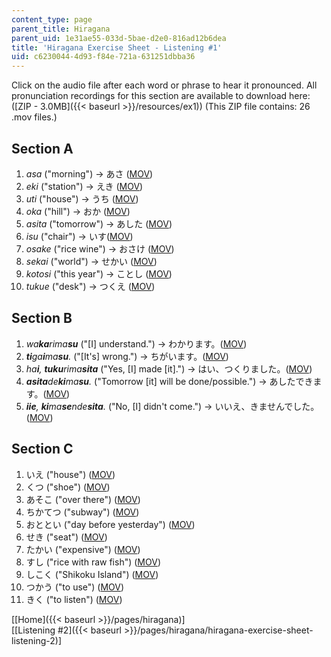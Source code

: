 ```yaml
---
content_type: page
parent_title: Hiragana
parent_uid: 1e31ae55-033d-5bae-d2e0-816ad12b6dea
title: 'Hiragana Exercise Sheet - Listening #1'
uid: c6230044-4d93-f84e-721a-631251dbba36
---
```


Click on the audio file after each word or phrase to hear it pronounced. All pronunciation recordings for this section are available to download here: ([ZIP - 3.0MB]({{< baseurl >}}/resources/ex1)) (This ZIP file contains: 26 .mov files.)

Section A
---------

1.  _asa_ ("morning") → あさ ([MOV](http://www.archive.org/download/MITRES21F.01S10_HIRAGANA_EXERCISES/1a1.mov))
2.  _eki_ ("station") → えき ([MOV](http://www.archive.org/download/MITRES21F.01S10_HIRAGANA_EXERCISES/1a2.mov))
3.  _uti_ ("house") → うち ([MOV](http://www.archive.org/download/MITRES21F.01S10_HIRAGANA_EXERCISES/1a3.mov))
4.  _oka_ ("hill") → おか ([MOV](http://www.archive.org/download/MITRES21F.01S10_HIRAGANA_EXERCISES/1a4.mov))
5.  _asita_ ("tomorrow") → あした ([MOV](http://www.archive.org/download/MITRES21F.01S10_HIRAGANA_EXERCISES/1a5.mov))
6.  _isu_ ("chair") → いす([MOV](http://www.archive.org/download/MITRES21F.01S10_HIRAGANA_EXERCISES/1a6.mov))
7.  _osake_ ("rice wine") → おさけ ([MOV](http://www.archive.org/download/MITRES21F.01S10_HIRAGANA_EXERCISES/1a7.mov))
8.  _sekai_ ("world") → せかい ([MOV](http://www.archive.org/download/MITRES21F.01S10_HIRAGANA_EXERCISES/1a8.mov))
9.  _kotosi_ ("this year") → ことし ([MOV](http://www.archive.org/download/MITRES21F.01S10_HIRAGANA_EXERCISES/1a9.mov))
10.  _tukue_ ("desk") → つくえ ([MOV](http://www.archive.org/download/MITRES21F.01S10_HIRAGANA_EXERCISES/1a10.mov))

Section B
---------

1.  _wa**ka**rima**su**_ ("\[I\] understand.") → わかります。([MOV](http://www.archive.org/download/MITRES21F.01S10_HIRAGANA_EXERCISES/1b1.mov))
2.  _**ti**ga**i**ma**su**._ ("\[It's\] wrong.") → ちがいます。([MOV](http://www.archive.org/download/MITRES21F.01S10_HIRAGANA_EXERCISES/1b2.mov))
3.  _ha**i**, **tuku**rima**sita**_ ("Yes, \[I\] made \[it\].") → はい、つくりました。([MOV](http://www.archive.org/download/MITRES21F.01S10_HIRAGANA_EXERCISES/1b3.mov))
4.  _**asita**de**ki**ma**su**._ ("Tomorrow \[it\] will be done/possible.") → あしたできます。([MOV](http://www.archive.org/download/MITRES21F.01S10_HIRAGANA_EXERCISES/1b4.mov))
5.  _**iie**, **ki**ma**se**nde**sita**._ ("No, \[I\] didn't come.") → いいえ、きませんでした。([MOV](http://www.archive.org/download/MITRES21F.01S10_HIRAGANA_EXERCISES/1b5.mov))

Section C
---------

1.  いえ ("house") ([MOV](http://www.archive.org/download/MITRES21F.01S10_HIRAGANA_EXERCISES/1c1.mov))
2.  くつ ("shoe") ([MOV](http://www.archive.org/download/MITRES21F.01S10_HIRAGANA_EXERCISES/1c2.mov))
3.  あそこ ("over there") ([MOV](http://www.archive.org/download/MITRES21F.01S10_HIRAGANA_EXERCISES/1c3.mov))
4.  ちかてつ ("subway") ([MOV](http://www.archive.org/download/MITRES21F.01S10_HIRAGANA_EXERCISES/1c4.mov))
5.  おととい ("day before yesterday") ([MOV](http://www.archive.org/download/MITRES21F.01S10_HIRAGANA_EXERCISES/1c5.mov))
6.  せき ("seat") ([MOV](http://www.archive.org/download/MITRES21F.01S10_HIRAGANA_EXERCISES/1c6.mov))
7.  たかい ("expensive") ([MOV](http://www.archive.org/download/MITRES21F.01S10_HIRAGANA_EXERCISES/1c7.mov))
8.  すし ("rice with raw fish") ([MOV](http://www.archive.org/download/MITRES21F.01S10_HIRAGANA_EXERCISES/1c8.mov))
9.  しこく ("Shikoku Island") ([MOV](http://www.archive.org/download/MITRES21F.01S10_HIRAGANA_EXERCISES/1c9.mov))
10.  つかう ("to use") ([MOV](http://www.archive.org/download/MITRES21F.01S10_HIRAGANA_EXERCISES/1c10.mov))
11.  きく ("to listen") ([MOV](http://www.archive.org/download/MITRES21F.01S10_HIRAGANA_EXERCISES/1c11.mov))

  
\[[Home]({{< baseurl >}}/pages/hiragana)\]  
\[[Listening #2]({{< baseurl >}}/pages/hiragana/hiragana-exercise-sheet-listening-2)\]